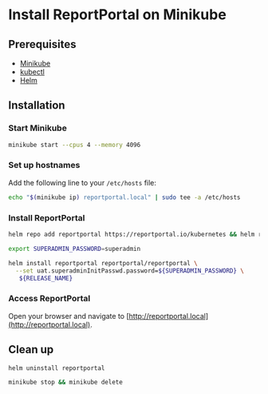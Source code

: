 # Install ReportPortal on Minikube

## Prerequisites

- [Minikube](https://kubernetes.io/docs/tasks/tools/install-minikube/)
- [kubectl](https://kubernetes.io/docs/tasks/tools/install-kubectl/)
- [Helm](https://helm.sh/docs/intro/install/)

## Installation

### Start Minikube

```bash
minikube start --cpus 4 --memory 4096
```

### Set up hostnames

Add the following line to your `/etc/hosts` file:

```bash
echo "$(minikube ip) reportportal.local" | sudo tee -a /etc/hosts
```

### Install ReportPortal

```bash
helm repo add reportportal https://reportportal.io/kubernetes && helm repo update reportportal
```

```bash
export SUPERADMIN_PASSWORD=superadmin

helm install reportportal reportportal/reportportal \
  --set uat.superadminInitPasswd.password=${SUPERADMIN_PASSWORD} \
   ${RELEASE_NAME}
```

### Access ReportPortal

Open your browser and navigate to [http://reportportal.local](http://reportportal.local).

## Clean up

```bash
helm uninstall reportportal
```

```bash
minikube stop && minikube delete
```

